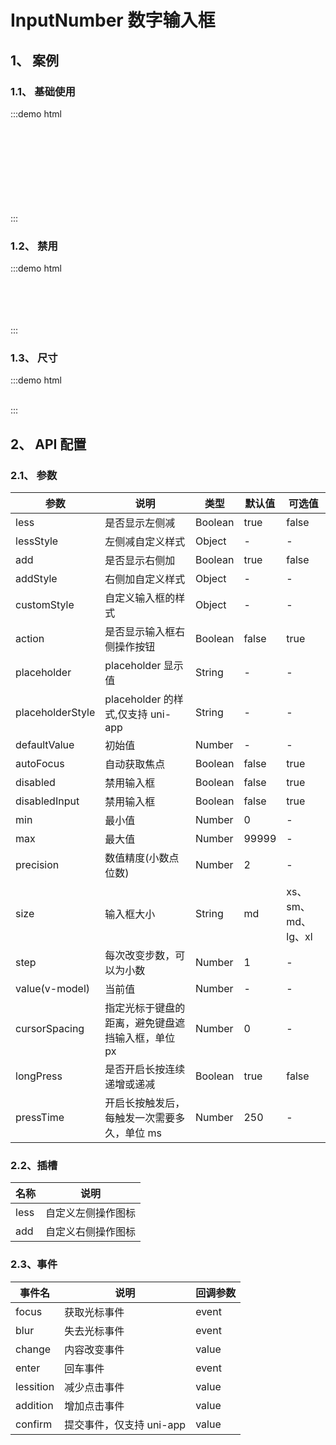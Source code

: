 # InputNumber 数字输入框

## 1、 案例

### 1.1、 基础使用

:::demo html

<div>
    <mb-input-number placeholder="请输入内容"/>
    <br/>
    <br/>
    <mb-input-number :less="false" placeholder="请输入内容"/>
    <br/>
    <br/>
    <mb-input-number :add="false" placeholder="请输入内容"/>
    <br/>
    <br/>
    <mb-input-number :less="false" :add="false" :step="0.01" placeholder="请输入内容"/>
    <br/>
    <br/>
    <mb-input-number :less="false" :add="false" :step="0.01" :action="true" :customStyle="{ border: '1px solid #dee2e6', background: '#ffffff' }" placeholder="请输入内容"/>
</div>
:::

### 1.2、 禁用

:::demo html

<div>
    <mb-input-number disabled placeholder="请输入内容"/>
    <br/>
    <br/>
    <mb-input-number disabledInput placeholder="请输入内容"/>
    <br/>
    <br/>
    <mb-input-number disabled disabledInput placeholder="请输入内容"/>
</div>
:::

### 1.3、 尺寸

:::demo html

<div>
    <mb-input-number size="xs" placeholder="请输入内容"/>&nbsp;&nbsp;
    <mb-input-number size="sm" placeholder="请输入内容"/>&nbsp;&nbsp;
    <mb-input-number size="md" placeholder="请输入内容"/>&nbsp;&nbsp;
    <mb-input-number size="lg" placeholder="请输入内容"/>&nbsp;&nbsp;
    <mb-input-number size="xl" placeholder="请输入内容"/>
</div>
:::

## 2、 API 配置

### 2.1、 参数

| 参数             | 说明                                              | 类型    | 默认值 | 可选值             |
| ---------------- | ------------------------------------------------- | ------- | ------ | ------------------ |
| less             | 是否显示左侧减                                    | Boolean | true   | false              |
| lessStyle        | 左侧减自定义样式                                  | Object  | -      | -                  |
| add              | 是否显示右侧加                                    | Boolean | true   | false              |
| addStyle         | 右侧加自定义样式                                  | Object  | -      | -                  |
| customStyle      | 自定义输入框的样式                                | Object  | -      | -                  |
| action           | 是否显示输入框右侧操作按钮                        | Boolean | false  | true               |
| placeholder      | placeholder 显示值                                | String  | -      | -                  |
| placeholderStyle | placeholder 的样式,仅支持 uni-app                 | String  | -      | -                  |
| defaultValue     | 初始值                                            | Number  | -      | -                  |
| autoFocus        | 自动获取焦点                                      | Boolean | false  | true               |
| disabled         | 禁用输入框                                        | Boolean | false  | true               |
| disabledInput    | 禁用输入框                                        | Boolean | false  | true               |
| min              | 最小值                                            | Number  | 0      | -                  |
| max              | 最大值                                            | Number  | 99999  | -                  |
| precision        | 数值精度(小数点位数)                              | Number  | 2      | -                  |
| size             | 输入框大小                                        | String  | md     | xs、sm、md、lg、xl |
| step             | 每次改变步数，可以为小数                          | Number  | 1      | -                  |
| value(v-model)   | 当前值                                            | Number  | -      | -                  |
| cursorSpacing    | 指定光标于键盘的距离，避免键盘遮挡输入框，单位 px | Number  | 0      | -                  |
| longPress        | 是否开启长按连续递增或递减                        | Boolean | true   | false              |
| pressTime        | 开启长按触发后，每触发一次需要多久，单位 ms       | Number  | 250    | -                  |

### 2.2、插槽

| 名称 | 说明               |
| ---- | ------------------ |
| less | 自定义左侧操作图标 |
| add  | 自定义右侧操作图标 |

### 2.3、事件

| 事件名    | 说明                     | 回调参数 |
| --------- | ------------------------ | -------- |
| focus     | 获取光标事件             | event    |
| blur      | 失去光标事件             | event    |
| change    | 内容改变事件             | value    |
| enter     | 回车事件                 | event    |
| lessition | 减少点击事件             | value    |
| addition  | 增加点击事件             | value    |
| confirm   | 提交事件，仅支持 uni-app | value    |
